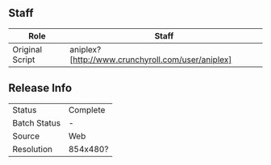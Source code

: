 ## Staff

| Role              | Staff                               |
|-------------------|-------------------------------------|
| Original Script   | aniplex? [http://www.crunchyroll.com/user/aniplex] |

## Release Info

|              |           |
|--------------|-----------|
| Status       | Complete  |
| Batch Status | -         |
| Source       | Web       |
| Resolution   | 854x480?  |

